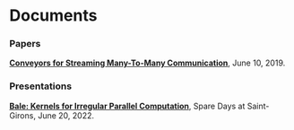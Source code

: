 # Documents

### Papers

**[Conveyors for Streaming Many-To-Many Communication](uconvey.pdf)**, June 10, 2019.

### Presentations

**[Bale: Kernels for Irregular Parallel Computation](Bale-StGirons-Final.pdf)**, Spare Days at Saint-Girons, June 20, 2022.
